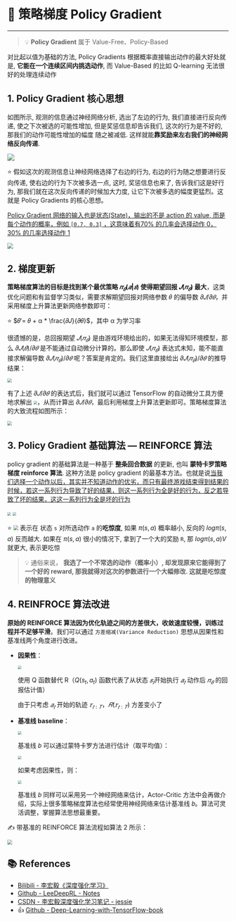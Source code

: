 # 💫 策略梯度 Policy Gradient

---

> 💡 **Policy Gradient** 属于 Value-Free、Policy-Based

对比起以值为基础的方法, Policy Gradients 根据概率直接输出动作的最大好处就是, **它能在一个连续区间内挑选动作**, 而 Value-Based 的比如 Q-learning 无法很好的处理连续动作

## 1. Policy Gradient 核心思想

如图所示, 观测的信息通过神经网络分析, 选出了左边的行为, 我们直接进行反向传递, 使之下次被选的可能性增加, 但是奖惩信息却告诉我们, 这次的行为是不好的, 那我们的动作可能性增加的幅度 随之被减低. 这样就能**靠奖励来左右我们的神经网络反向传递**. 

![](https://gitee.com/veal98/images/raw/master/img/20201102094845.png)

⭐ 假如这次的观测信息让神经网络选择了右边的行为, 右边的行为随之想要进行反向传递, 使右边的行为下次被多选一点, 这时, 奖惩信息也来了, 告诉我们这是好行为, 那我们就在这次反向传递的时候加大力度, 让它下次被多选的幅度更猛烈。这就是 Policy Gradients 的核心思想。

<u>Policy Gradient 网络的输入也是状态(State)，输出的不是 action 的 value, 而是每个动作的概率，例如 `[0.7, 0.3]` ，这意味着有70% 的几率会选择动作 0，30% 的几率选择动作 1</u>

<img src="https://gitee.com/veal98/images/raw/master/img/20201108210740.png" style="zoom:80%;" />

## 2. 梯度更新

**策略梯度算法的目标是找到某个最优策略 $𝜋_𝜃(𝑎|𝑠)$ 使得期望回报 $𝐽(𝜋_𝜃)$ 最大**，这类优化问题和有监督学习类似，需要求解期望回报对网络参数 𝜃 的偏导数 $𝜕𝐽 / 𝜕𝜃$，并采用梯度上升算法更新网络参数即可：

⭐ $𝜃′= 𝜃 + α * \frac{𝜕𝐽}{𝜕𝜃}$，其中 α 为学习率

很遗憾的是，总回报期望 $𝐽(𝜋_𝜃)$ 是由游戏环境给出的，如果无法得知环境模型，那么 $𝜕𝐽(𝜃) / 𝜕𝜃$ 是不能通过自动微分计算的。那么即使 $𝐽(𝜋_𝜃)$ 表达式未知，能不能直接求解偏导数 $𝜕𝐽(𝜋_𝜃)/𝜕𝜃$ 呢？答案是肯定的。我们这里直接给出 $𝜕𝐽(𝜋_𝜃)/𝜕𝜃$ 的推导结果：

<img src="https://gitee.com/veal98/images/raw/master/img/20201110155709.png" style="zoom:60%;" />

有了上述 $𝜕𝐽/𝜕𝜃$ 的表达式后，我们就可以通过 TensorFlow 的自动微分工具方便地求解出 <img src="https://gitee.com/veal98/images/raw/master/img/20201110160103.png" style="zoom:50%;" />，从而计算出 $𝜕𝐽/𝜕𝜃$，最后利用梯度上升算法更新即可。策略梯度算法的大致流程如图所示：

<img src="https://gitee.com/veal98/images/raw/master/img/20201110160153.png" style="zoom: 62%;" />

## 3. Policy Gradient 基础算法 — REINFORCE 算法

policy gradient 的基础算法是一种基于 **整条回合数据** 的更新, 也叫 **蒙特卡罗策略梯度 reinforce 算法**. 这种方法是 policy gradient 的最基本方法。也就是说<u>当我们选择一个动作以后，其实并不知道动作的优劣，而只有最终游戏结束得到结果的时候，若这一系列行为导致了好的结果，则这一系列行为全是好的行为，反之若导致了坏的结果，这这一系列行为全是坏的行为</u>

<img src="https://gitee.com/veal98/images/raw/master/img/20201108212847.png" style="zoom: 50%;" />

<img src="https://gitee.com/veal98/images/raw/master/img/20201110201325.png" style="zoom:50%;" />

⭐ <img src="https://gitee.com/veal98/images/raw/master/img/20201110201523.png" style="zoom: 67%;" /> 表示在 状态 `s` 对所选动作 `a` 的**吃惊度**, 如果 $\pi(s,a)$ 概率越小, 反向的 $log\pi(s,a)$ 反而越大. 如果在 $\pi(s,a)$ 很小的情况下, 拿到了一个大的奖励 `R`, 那 $log\pi(s,a)V$ 就更大, 表示更吃惊

> 💡 通俗来说， **我选了一个不常选的动作（概率小）, 却发现原来它能得到了一个好的 reward, 那我就得对这次的参数进行一个大幅修改. 这就是吃惊度的物理意义**

## 4. REINFROCE 算法改进

**原始的 REINFORCE 算法因为优化轨迹之间的方差很大，收敛速度较慢，训练过程并不足够平滑**。我们可以通过 `方差缩减(Variance Reduction)` 思想从因果性和基准线两个角度进行改进。

- **因果性**：

  <img src="https://gitee.com/veal98/images/raw/master/img/20201110202653.png" style="zoom: 50%;" />

  使用 Q 函数替代 R（$Q(s_t,a_t)$ 函数代表了从状态 $𝑠_𝑡$开始执行 $𝑎_𝑡$ 动作后 $𝜋_𝜃$ 的回报估计值）

  由于只考虑 $𝑎_𝑡$ 开始的轨迹 $𝜏_{𝑡:𝑇}$，$𝑅(𝜏_{𝑡:𝑇})$ 方差变小了

- **基准线 baseline**：

  <img src="https://gitee.com/veal98/images/raw/master/img/20201110203200.png" style="zoom:50%;" />

  基准线 𝑏 可以通过蒙特卡罗方法进行估计（取平均值）：

  <img src="https://gitee.com/veal98/images/raw/master/img/20201110203354.png" style="zoom:50%;" />

  如果考虑因果性，则：

  <img src="https://gitee.com/veal98/images/raw/master/img/20201110203426.png" style="zoom:50%;" />

  

  基准线 𝑏 同样可以采用另一个神经网络来估计，Actor-Critic 方法中会再做介绍，实际上很多策略梯度算法也经常使用神经网络来估计基准线 𝑏。算法可灵活调整，掌握算法思想最重要。

✍ 带基准的 REINFORCE 算法流程如算法 2 所示：

<img src="https://gitee.com/veal98/images/raw/master/img/20201110203749.png" style="zoom:67%;" />

## 📚 References

- [Bilibili - 李宏毅《深度强化学习》](https://www.bilibili.com/video/BV1MW411w79n)
- [Github - LeeDeepRL - Notes](https://datawhalechina.github.io/leedeeprl-notes/)
- [CSDN - 李宏毅深度强化学习笔记 - jessie](https://blog.csdn.net/cindy_1102/article/details/87904928)
- 👍 [Github - Deep-Learning-with-TensorFlow-book](https://github.com/dragen1860/Deep-Learning-with-TensorFlow-book)